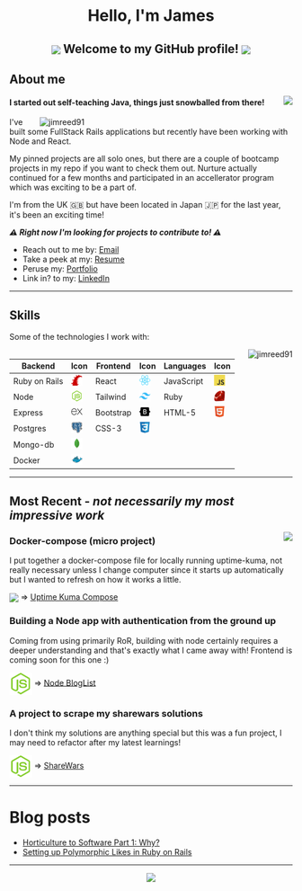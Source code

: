 
  <h1 align="center">
<!--     <img width="40px" src="https://user-images.githubusercontent.com/74216026/227701601-11635063-66bd-4e2b-9e16-6ffe99c57b05.gif"> -->
    Hello, I'm James
<!--     <img width="40px" src="https://user-images.githubusercontent.com/74216026/227701601-11635063-66bd-4e2b-9e16-6ffe99c57b05.gif"> -->
  </h1>
  
  <h2 align="center">
    <img align="center" width="75px" src="https://user-images.githubusercontent.com/74216026/227701601-11635063-66bd-4e2b-9e16-6ffe99c57b05.gif">
    Welcome to my GitHub profile!
    <img align="center" width="75px" src="https://user-images.githubusercontent.com/74216026/227701601-11635063-66bd-4e2b-9e16-6ffe99c57b05.gif">
  </h2>


  
## About me

<a padding="20px" href="https://www.codewars.com/users/Jimmr"> <img align="right" src="https://www.codewars.com/users/Jimmr/badges/large"></a>


#### I started out self-teaching Java, things just snowballed from there! 
  
  <img width="450px" align="right" src="https://github-readme-stats.vercel.app/api/top-langs?username=jimreed91&show_icons=true&theme=tokyonight&locale=en&layout=compact" alt="jimreed91" />
  
I've built some FullStack Rails applications but recently have been working with Node and React. 

My pinned projects are all solo ones, but there are a couple of bootcamp projects in my repo if you want to check them out. Nurture actually continued for a few months and participated in an accellerator program which was exciting to be a part of.

I'm from the UK 🇬🇧 but have been located in Japan 🇯🇵 for the last year, it's been an exciting time!

  
 ***⚠  Right now I'm looking for projects to contribute to! ⚠*** 
  
 - Reach out to me by: [Email](mailto:jamesreed3050@gmail.com)
 - Take a peek at my: [Resume](https://resume.jimreed91.me)
 - Peruse my: [Portfolio](https:jimreed91.me)
 - Link in? to my: [LinkedIn](https://www.linkedin.com/in/jamesreed91/)
 
 -----

## Skills

Some of the technologies I work with:

<img align="right" src="https://user-images.githubusercontent.com/5713670/87202985-820dcb80-c2b6-11ea-9f56-7ec461c497c3.gif" alt="jimreed91" />
  
| Backend | Icon | Frontend | Icon | Languages | Icon |
| --- | --- | --- | --- | --- | --- |
| Ruby on Rails | <img src="https://raw.githubusercontent.com/devicons/devicon/master/icons/rails/rails-plain.svg" alt="Ruby on Rails" width="20" height="20" /> | React | <img src="https://raw.githubusercontent.com/devicons/devicon/master/icons/react/react-original.svg" alt="React" width="20" height="20" /> | JavaScript | <img src="https://raw.githubusercontent.com/devicons/devicon/master/icons/javascript/javascript-original.svg" alt="JavaScript" width="20" height="20" /> |
| Node | <img src="https://raw.githubusercontent.com/devicons/devicon/master/icons/nodejs/nodejs-original.svg" alt="Node" width="20" height="20" /> | Tailwind | <img src="https://raw.githubusercontent.com/devicons/devicon/master/icons/tailwindcss/tailwindcss-plain.svg" alt="Tailwind" width="20" height="20" /> | Ruby | <img src="https://raw.githubusercontent.com/devicons/devicon/master/icons/ruby/ruby-original.svg" alt="Ruby" width="20" height="20" /> |
| Express | <img src="https://raw.githubusercontent.com/devicons/devicon/master/icons/express/express-original.svg" alt="Express" width="20" height="20" /> | Bootstrap | <img src="https://raw.githubusercontent.com/devicons/devicon/master/icons/bootstrap/bootstrap-plain.svg" alt="Bootstrap" width="20" height="20" /> | HTML-5 | <img src="https://raw.githubusercontent.com/devicons/devicon/master/icons/html5/html5-original.svg" alt="HTML-5" width="20" height="20" /> |
| Postgres | <img src="https://raw.githubusercontent.com/devicons/devicon/master/icons/postgresql/postgresql-original.svg" alt="Postgres" width="20" height="20" /> | CSS-3 | <img src="https://raw.githubusercontent.com/devicons/devicon/master/icons/css3/css3-original.svg" alt="CSS-3" width="20" height="20" /> |  | |
| Mongo-db | <img src="https://raw.githubusercontent.com/devicons/devicon/master/icons/mongodb/mongodb-original.svg" alt="Mongo-db" width="20" height="20" /> |  |  |  | |
| Docker | <img src="https://raw.githubusercontent.com/devicons/devicon/master/icons/docker/docker-original.svg" alt="Docker" width="20" height="20" /> |  |  |  | |

  -----
  
## Most Recent - *not necessarily my most impressive work*

<img align="right" src="https://user-images.githubusercontent.com/74216026/227701028-7d6438f6-97a0-4abe-b058-81a3271472d5.gif">

 <p>
  
  ### Docker-compose  (micro project) 
  I put together a docker-compose file for locally running uptime-kuma, not really necessary unless I change computer since it starts up automatically but I wanted to refresh on how it works a little.
  
   <img align="center" width="40px" src="https://media.tenor.com/z3Vqx6hmE5QAAAAC/whale-docker.gif"
        > => [Uptime Kuma Compose](https://github.com/Jimreed91/uptime-kuma-compose)

  
  ### Building a Node app with authentication from the ground up 
  Coming from using primarily RoR, building with node certainly requires a deeper understanding and that's exactly what I came away with! Frontend is coming soon for this one :)  
  
  <img align="center" width="40px" src="https://raw.githubusercontent.com/devicons/devicon/master/icons/nodejs/nodejs-original.svg"
       > => [Node BlogList](https://github.com/Jimreed91/node-blog) 
  
  ### A project to scrape my sharewars solutions 
  I don't think my solutions are anything special but this was a fun project, I may need to refactor after my latest learnings!
  
  <img align="center" width="40px" src="https://raw.githubusercontent.com/devicons/devicon/master/icons/nodejs/nodejs-original.svg"
       > => [ShareWars](https://cw.jimreed91.me) 
</p>

-----


# Blog posts

<!-- BLOG-POST-LIST:START -->
- [Horticulture to Software Part 1: Why?](https://medium.com/@jamesreed3050/horticulture-to-software-part-1-why-286c74de897b?source=rss-923bdd4d1477------2)
- [Setting up Polymorphic Likes in Ruby on Rails](https://medium.com/@jamesreed3050/setting-up-polymorphic-likes-in-rails-7d8be2e01c12?source=rss-923bdd4d1477------2)
<!-- BLOG-POST-LIST:END -->

-----

<!-- ### Stats widgets

<img align="right" src="https://github-readme-streak-stats.herokuapp.com/?user=jimreed91&theme=dark" alt="jimreed91" /> -->
<p align="center">
<img  src="https://user-images.githubusercontent.com/74216026/227701161-31abd397-c368-4ec3-96e2-91898b9ba342.gif">
</p>
